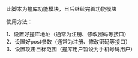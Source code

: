 此脚本为撞库功能模块，日后继续完善功能模块                                                                                   

使用方法： 

1、设置好撞库地址（通常为注册、修改密码等接口）                                                                      
2、设置好post参数（通常为注册、修改密码等接口）                                                                 
3、设置攻击目标范围（撞库用户暂设为手机号码用户）                                                               
